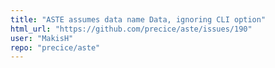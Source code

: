 ```yaml
---
title: "ASTE assumes data name Data, ignoring CLI option"
html_url: "https://github.com/precice/aste/issues/190"
user: "MakisH"
repo: "precice/aste"
---
```


